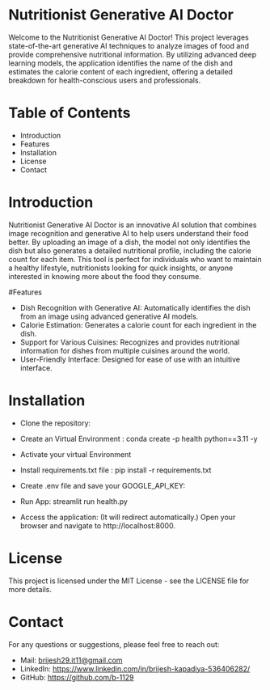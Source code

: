 # Nutritionist Generative AI Doctor

Welcome to the Nutritionist Generative AI Doctor! This project leverages state-of-the-art generative AI techniques to analyze images of food and provide comprehensive nutritional information. By utilizing advanced deep learning models, the application identifies the name of the dish and estimates the calorie content of each ingredient, offering a detailed breakdown for health-conscious users and professionals.

# Table of Contents
- Introduction
- Features
- Installation
- License
- Contact

# Introduction
Nutritionist Generative AI Doctor is an innovative AI solution that combines image recognition and generative AI to help users understand their food better. By uploading an image of a dish, the model not only identifies the dish but also generates a detailed nutritional profile, including the calorie count for each item. This tool is perfect for individuals who want to maintain a healthy lifestyle, nutritionists looking for quick insights, or anyone interested in knowing more about the food they consume.

#Features
- Dish Recognition with Generative AI: Automatically identifies the dish from an image using advanced generative AI models.
- Calorie Estimation: Generates a calorie count for each ingredient in the dish.
- Support for Various Cuisines: Recognizes and provides nutritional information for dishes from multiple cuisines around the world.
- User-Friendly Interface: Designed for ease of use with an intuitive interface.

# Installation
- Clone the repository:
  
- Create an Virtual Environment : conda create -p health python==3.11 -y

- Activate your virtual Environment

- Install requirements.txt file : pip install -r requirements.txt

- Create .env file and save your GOOGLE_API_KEY:

- Run App: streamlit run health.py

- Access the application: (It will redirect automatically.) Open your browser and navigate to http://localhost:8000.

# License
This project is licensed under the MIT License - see the LICENSE file for more details.

# Contact
For any questions or suggestions, please feel free to reach out:

- Mail: brijesh29.it11@gmail.com
- LinkedIn: https://www.linkedin.com/in/brijesh-kapadiya-536406282/
- GitHub: https://github.com/b-1129
 
